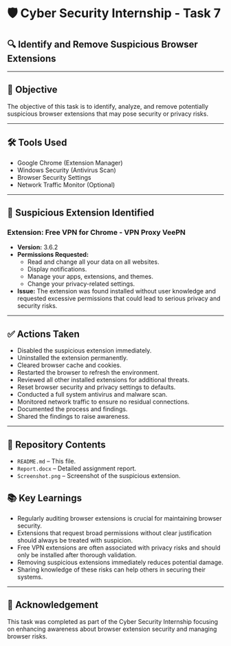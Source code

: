 # 🛡️ Cyber Security Internship - Task 7  
## 🔍 Identify and Remove Suspicious Browser Extensions

---

## 📌 Objective
The objective of this task is to identify, analyze, and remove potentially suspicious browser extensions that may pose security or privacy risks.

---

## 🛠 Tools Used
- Google Chrome (Extension Manager)
- Windows Security (Antivirus Scan)
- Browser Security Settings
- Network Traffic Monitor (Optional)

---

## 🚩 Suspicious Extension Identified
### Extension: **Free VPN for Chrome - VPN Proxy VeePN**
- **Version:** 3.6.2
- **Permissions Requested:**
  - Read and change all your data on all websites.
  - Display notifications.
  - Manage your apps, extensions, and themes.
  - Change your privacy-related settings.
- **Issue:** The extension was found installed without user knowledge and requested excessive permissions that could lead to serious privacy and security risks.

---

## ✅ Actions Taken
- Disabled the suspicious extension immediately.
- Uninstalled the extension permanently.
- Cleared browser cache and cookies.
- Restarted the browser to refresh the environment.
- Reviewed all other installed extensions for additional threats.
- Reset browser security and privacy settings to defaults.
- Conducted a full system antivirus and malware scan.
- Monitored network traffic to ensure no residual connections.
- Documented the process and findings.
- Shared the findings to raise awareness.

---

## 📂 Repository Contents
- `README.md` – This file.
- `Report.docx` – Detailed assignment report.
- `Screenshot.png` – Screenshot of the suspicious extension.

## 📚 Key Learnings
- Regularly auditing browser extensions is crucial for maintaining browser security.
- Extensions that request broad permissions without clear justification should always be treated with suspicion.
- Free VPN extensions are often associated with privacy risks and should only be installed after thorough validation.
- Removing suspicious extensions immediately reduces potential damage.
- Sharing knowledge of these risks can help others in securing their systems.
---

## 🙏 Acknowledgement
This task was completed as part of the Cyber Security Internship focusing on enhancing awareness about browser extension security and managing browser risks.

